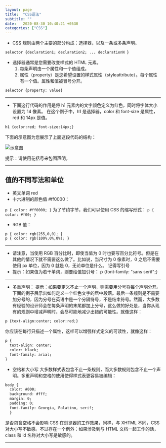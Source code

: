 ```yaml
---
layout: page
title:  "CSS语法"
subtitle: ""
date:   2020-08-30 10:40:21 +0530
categories: ["CSS"]
---
```


- CSS 规则由两个主要的部分构成：选择器，以及一条或多条声明。

```html
selector {declaration1; declaration2; ... declarationN }
```

- 选择器通常是您需要改变样式的 HTML 元素。
    1. 每条声明由一个属性和一个值组成。
    2. 属性（property）是您希望设置的样式属性（styleattribute）。每个属性有一个值。属性和值被冒号分开。


```html
selector {property: value}
```
---

- 下面这行代码的作用是将 h1 元素内的文字颜色定义为红色，同时将字体大小设置为 14 像素。
在这个例子中，h1 是选择器，color 和 font-size 是属性，red 和 14px 是值。

```html
h1 {color:red; font-size:14px;}
```

下面的示意图为您展示了上面这段代码的结构：

![示意图](https://www.w3school.com.cn/i/ct_css_selector.gif)

提示：请使用花括号来包围声明。

---

## 值的不同写法和单位

- 英文单词 red
- 十六进制的颜色值 #ff0000：

```p { color: #ff0000; }```
为了节约字节，我们可以使用 CSS 的缩写形式：
```p { color: #f00; }```
- RGB 值：

```html
p { color: rgb(255,0,0); }
p { color: rgb(100%,0%,0%); }
```
---

- 请注意，当使用 RGB 百分比时，即使当值为 0 时也要写百分比符号。但是在其他的情况下就不需要这么做了。比如说，当尺寸为 0 像素时，0 之后不需要使用 px 单位，因为 0 就是 0，无论单位是什么。
记得写引号
- 提示：如果值为若干单词，则要给值加引号：
p {font-family: "sans serif";}

---

- 多重声明：
提示：如果要定义不止一个声明，则需要用分号将每个声明分开。
下面的例子展示出如何定义一个红色文字的居中段落。最后一条规则是不需要加分号的，因为分号在英语中是一个分隔符号，不是结束符号。然而，大多数有经验的设计师会在每条声明的末尾都加上分号，这么做的好处是，当你从现有的规则中增减声明时，会尽可能地减少出错的可能性。就像这样：

```html
p {text-align:center; color:red;}
 ```

你应该在每行只描述一个属性，这样可以增强样式定义的可读性，就像这样：

```html
p {
  text-align: center;
  color: black;
  font-family: arial;
}
```

- 空格和大小写
大多数样式表包含不止一条规则，而大多数规则包含不止一个声明。多重声明和空格的使用使得样式表更容易被编辑：

```html
body {
  color: #000;
  background: #fff;
  margin: 0;
  padding: 0;
  font-family: Georgia, Palatino, serif;
  }
  ```

是否包含空格不会影响 CSS 在浏览器的工作效果，同样，与 XHTML 不同，CSS 对大小写不敏感。不过存在一个例外：如果涉及到与 HTML 文档一起工作的话，class 和 id 名称对大小写是敏感的。

---